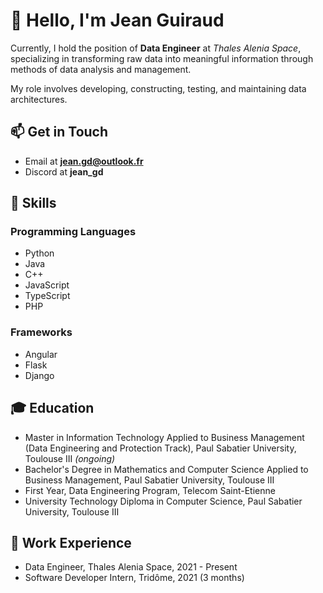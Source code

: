 
# 👋 Hello, I'm Jean Guiraud 

Currently, I hold the position of **Data Engineer** at _Thales Alenia Space_, specializing in transforming raw data into meaningful information through methods of data analysis and management. 

My role involves developing, constructing, testing, and maintaining data architectures.

## 📫 Get in Touch
- Email at **jean.gd@outlook.fr**
- Discord at **jean_gd**

## 🧰 Skills
### Programming Languages
- Python
- Java
- C++
- JavaScript
- TypeScript
- PHP

### Frameworks
- Angular
- Flask
- Django

## 🎓 Education
- Master in Information Technology Applied to Business Management (Data Engineering and Protection Track), Paul Sabatier University, Toulouse III _(ongoing)_
- Bachelor's Degree in Mathematics and Computer Science Applied to Business Management, Paul Sabatier University, Toulouse III
- First Year, Data Engineering Program, Telecom Saint-Etienne
- University Technology Diploma in Computer Science, Paul Sabatier University, Toulouse III

## 💼 Work Experience
- Data Engineer, Thales Alenia Space, 2021 - Present
- Software Developer Intern, Tridôme, 2021 (3 months)
